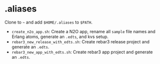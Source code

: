 # .aliases

Clone to `~` and add `$HOME/.aliases` to `$PATH`.

- `create_n2o_app.sh`: Create a N2O app, rename all `sample` file names and Erlang atoms, generate an `.edts`, and kvs setup.
- `rebar3_new_release_with_edts.sh`: Create rebar3 release project and generate an `.edts`.
- `rebar3_new_app_with_edts.sh`: Create rebar3 app project and generate an `.edts`.